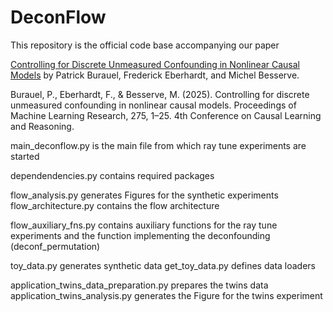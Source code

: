 # DeconFlow

This repository is the official code base accompanying our paper

<a href="https://arxiv.org/abs/2408.05647v1">Controlling for Discrete Unmeasured Confounding in Nonlinear Causal Models</a> by Patrick Burauel, Frederick Eberhardt, and Michel Besserve.

Burauel, P., Eberhardt, F., & Besserve, M. (2025). Controlling for discrete unmeasured confounding in nonlinear causal models. Proceedings of Machine Learning Research, 275, 1–25. 4th Conference on Causal Learning and Reasoning.


main_deconflow.py is the main file from which ray tune experiments are started

dependendencies.py contains required packages


flow_analysis.py generates Figures for the synthetic experiments
flow_architecture.py contains the flow architecture

flow_auxiliary_fns.py contains auxiliary functions for the ray tune experiments
	and the function implementing the deconfounding (deconf_permutation)

toy_data.py generates synthetic data
get_toy_data.py defines data loaders

application_twins_data_preparation.py prepares the twins data
application_twins_analysis.py generates the Figure for the twins experiment
